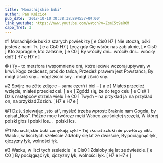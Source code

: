 ```yaml
---
title: 'Monachijskie buki'
author: Pan_Kmicic4
pub_date: '2018-10-10 20:38:38.894557+00:00'
link_youtube: https://www.youtube.com/watch?v=ZomC5t9eR6M
capo_fret: 3
---
```


#1
Monachijskie buki z szarych powiek łzy [ e Cis0 H7 ]
Nie utoczą, póki jesteś z nami Ty. [ e a Cis0 H7 ]
Lecz gdy Cię wśród nas zabraknie, [ e Cis0 ]
Kto zapragnie, kto załaknie, [ e C0 ]
By wróciły dni… wróciły dni… wróciły dni? [ H7 e H7 e ]

@1
Ty – to metafora i wspomnienie dni,
Które ledwie wczoraj upływały w krwi.
Kogo zechcesz, proś do tańca,
Przecież prawem jest Powstańca,
By mógł ziścić sny… mógł ziścić sny… mógł ziścić sny.

#2
Spójrz na żółte zdjęcie – sama czerń i biel – [ a e ]
Miałeś przecież wzięcie, miałeś przecież cel. [ a e ]
Zgódź się, że do tego celu [ e Cis0 ]
Dziś następców strzela wielu [ e C0 ]
Twych – na przykład ja, na przykład on, na przykład Zdzich. [ H7 e H7 e ]

@1
Dziś, śpiewając „sto lat”, myśleć trzeba wprost:
Braknie nam Gogola, by opisał „Nos”.
Próżne moje twórcze męki
Wobec zaciśniętej szczęki,
W której polski głos i polski los… i polski los.

@1
Monachijskie buki zamykają cykl –
Tej akurat sztuki nie powtórzy nikt.
Wacku, w liści tych szeleście
Zdałoby się lat ze dwieście,
By pociągnąć łyk, ojczyzny łyk, wolności łyk.

#3
Wacku, w liści tych szeleście [ e Cis0 ]
Zdałoby się lat ze dwieście, [ e C0 ]
By pociągnąć łyk, ojczyzny łyk, wolności łyk. [ H7 e H7 e ]